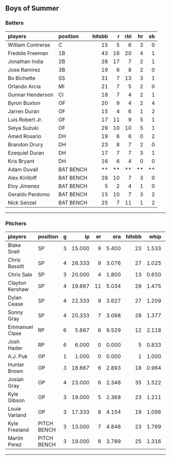 ## Boys of Summer

### Batters

 
|players           |position  | hitsbb|  r| rbi| hr| sb| 
|:-----------------|:---------|------:|--:|---:|--:|--:| 
|William Contreras |C         |     15|  5|   6|  3|  0| 
|Freddie Freeman   |1B        |     43| 16|  20|  4|  1| 
|Jonathan India    |2B        |     28| 17|   7|  2|  1| 
|Jose Ramirez      |3B        |     19|  6|   8|  2|  0| 
|Bo Bichette       |SS        |     31|  7|  13|  3|  1| 
|Orlando Arcia     |MI        |     21|  7|   5|  2|  0| 
|Gunnar Henderson  |CI        |     18|  7|   4|  2|  1| 
|Byron Buxton      |OF        |     20|  9|   4|  2|  4| 
|Jarren Duran      |OF        |     15|  4|   6|  1|  2| 
|Luis Robert Jr.   |OF        |     17| 11|   9|  5|  1| 
|Seiya Suzuki      |OF        |     29| 10|  10|  5|  1| 
|Amed Rosario      |DH        |     19|  6|   6|  0|  2| 
|Brandon Drury     |DH        |     23|  8|   7|  2|  0| 
|Ezequiel Duran    |DH        |     17|  7|   7|  3|  1| 
|Kris Bryant       |DH        |     16|  6|   4|  0|  0| 
|Adam Duvall       |BAT BENCH |     **| **|  **| **| **| 
|Alex Kirilloff    |BAT BENCH |     28| 10|   7|  3|  0| 
|Eloy Jimenez      |BAT BENCH |      5|  2|   4|  1|  0| 
|Geraldo Perdomo   |BAT BENCH |     15| 10|   7|  3|  2| 
|Nick Senzel       |BAT BENCH |     25|  7|  11|  1|  2| 


* * *

### Pitchers

 
|players         |position    |  g|     ip| er|   era| hitsbb|  whip| so|  w| sv| 
|:---------------|:-----------|--:|------:|--:|-----:|------:|-----:|--:|--:|--:| 
|Blake Snell     |SP          |  3| 15.000|  9| 5.400|     23| 1.533| 15|  0|  0| 
|Chris Bassitt   |SP          |  4| 26.333|  9| 3.076|     27| 1.025| 24|  1|  0| 
|Chris Sale      |SP          |  3| 20.000|  4| 1.800|     13| 0.650| 20|  2|  0| 
|Clayton Kershaw |SP          |  4| 19.667| 11| 5.034|     29| 1.475| 27|  1|  0| 
|Dylan Cease     |SP          |  4| 22.333|  9| 3.627|     27| 1.209| 19|  1|  0| 
|Sonny Gray      |SP          |  4| 20.333|  7| 3.098|     28| 1.377| 22|  0|  0| 
|Emmanuel Clase  |RP          |  6|  5.667|  6| 9.529|     12| 2.118|  7|  0|  4| 
|Josh Hader      |RP          |  6|  6.000|  0| 0.000|      5| 0.833| 12|  0|  2| 
|A.J. Puk        |OP          |  1|  1.000|  0| 0.000|      1| 1.000|  2|  0|  1| 
|Hunter Brown    |OP          |  3| 18.667|  6| 2.893|     18| 0.964| 27|  2|  0| 
|Josiah Gray     |OP          |  4| 23.000|  6| 2.348|     35| 1.522| 14|  2|  0| 
|Kyle Gibson     |OP          |  3| 19.000|  5| 2.368|     23| 1.211| 13|  2|  0| 
|Louie Varland   |OP          |  3| 17.333|  8| 4.154|     19| 1.096| 14|  2|  0| 
|Kyle Freeland   |PITCH BENCH |  3| 13.000|  7| 4.846|     23| 1.769| 12|  1|  0| 
|Martin Perez    |PITCH BENCH |  3| 19.000|  8| 3.789|     25| 1.316| 13|  2|  0| 


* * *



